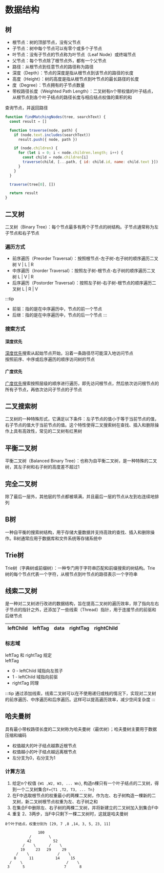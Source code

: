 # 数据结构

## 树
* 根节点：树的顶部节点，没有父节点
* 子节点：树中每个节点可以有零个或多个子节点
* 叶节点：没有子节点的节点称为叶节点（Leaf Node）或终端节点
* 父节点：每个节点除了根节点外，都有一个父节点
* 路径：从根节点到任意节点的路径称为路径
* 深度（Depth）：节点的深度是指从根节点到该节点的路径的长度
* 高度（Height）：树的高度是指从根节点到叶节点的最长路径的长度
* 度（Degree）：节点拥有的子节点数量
* 带权路径长度（Weighted Path Length）：二叉树有n个带权值的叶子结点，从根节点到各个叶子结点的路径长度与相应结点权值的乘积的和

查询节点，并返回路径
```js
function findMatchingNodes(tree, searchText) {
  const result = []

  function traverse(node, path) {
    if (node.text.includes(searchText))
      result.push({ node, path })

    if (node.children) {
      for (let i = 0; i < node.children.length; i++) {
        const child = node.children[i]
        traverse(child, [...path, { id: child.id, name: child.text }])
      }
    }
  }

  traverse(tree[0], [])

  return result
}
```

## 二叉树
二叉树（Binary Tree）：每个节点最多有两个子节点的树结构。子节点通常称为左子节点和右子节点

### 遍历方式
* 前序遍历（Preorder Traversal）：按照根节点-左子树-右子树的顺序遍历二叉树  V | L | R   
* 中序遍历（Inorder Traversal）：按照左子树-根节点-右子树的顺序遍历二叉树   L | V | R
* 后序遍历（Postorder Traversal）：按照左子树-右子树-根节点的顺序遍历二叉树 L | R | V

:::tip
* 前驱：指的是在中序遍历中，节点的前一个节点
* 后继：指的是在中序遍历中，节点的后一个节点
:::
### 搜索方式

#### 深度优先

[深度优先](./treeDfs)搜索从起始节点开始，沿着一条路径尽可能深入地访问节点  
按照前序、中序或后序遍历的顺序访问树的节点

#### 广度优先
[广度优先](./treeBfs)搜索按照层级的顺序进行遍历，即先访问根节点，然后依次访问根节点的所有子节点，再依次访问子节点的子节点

## 二叉搜索树
二叉树的一种特殊形式，它满足以下条件：左子节点的值小于等于当前节点的值，右子节点的值大于当前节点的值。这个特性使得二叉搜索树在查找、插入和删除操作上具有高效性，常见的二叉树有红黑树

## 平衡二叉树
平衡二叉树（Balanced Binary Tree）：也称为自平衡二叉树，是一种特殊的二叉树，其左子树和右子树的高度差不超过1

## 完全二叉树
除了最后一层外，其他层的节点都被填满，并且最后一层的节点从左到右连续地排列

## B树
一种自平衡的搜索树结构，用于存储大量数据并支持高效的查找、插入和删除操作。B树通常应用于数据库和文件系统等存储系统中

## Trie树
Trie树（字典树或前缀树）：一种专门用于字符串匹配和前缀搜索的树结构。Trie树的每个节点代表一个字符，从根节点到叶节点的路径表示一个字符串

## 线索二叉树
是一种对二叉树进行改进的数据结构，旨在提高二叉树的遍历效率，除了指向左右子节点的指针之外，还添加了一些线索（Thread）指针，用于连接节点的前驱和后继节点

| leftChild | leftTag | data | rightTag | rightChild |
|---|---|---|---|---|

### 标志域
leftTag 和 rightTag 规定  
leftTag
* 0 - leftChild 域指向左孩子
* 1 - leftChild 域指向前驱
* rightTag 同理

:::tip
通过添加线索，线索二叉树可以在不使用递归或栈的情况下，实现对二叉树的前序遍历、中序遍历和后序遍历。这样可以提高遍历效率，减少空间复杂度
:::

## 哈夫曼树
具有最小带权路径长度的二叉树称为哈夫曼树（最优树）；哈夫曼树主要用于数据压缩和编码
* 权值越大的叶子结点越靠近根节点
* 权值越小的叶子结点越远离根节点
* 左分支为0，右分支为1

### 计算方法
1. 给定n个权值 `{W1 ,W2, W3, ... Wn}`, 构造n棵只有一个叶子结点的二叉树，得到一个二叉树集合`F={T1 ,T2, T3, ... Tn}`
2. 在F中选取根节点的权重最小的两棵二叉树，作为左、右子树构造一棵新的二叉树，新二叉树根节点权重为左、右子树之和
3. 在集合F中删除左、右子树的两棵二叉树，并将新建立的二叉树加入到集合F中
4. 重复 2、3两步，当F中只剩下一棵二叉树时，这就是哈夫曼树

```
8个叶子结点，权重分别为 [29, 7 ,8 ,14, 3, 5, 23, 11]

               100
           /        \
          42          52
        /    \      /    \
       19     23   29     29
     /    \             /    \
    8      11          14     15
  /    \                    /    \
 3      5                  7      8 
```